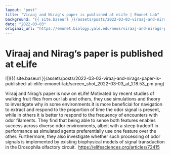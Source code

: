 ```yaml
---
layout: "post"
title: "Viraaj and Nirag’s paper is published at eLife | Emonet Lab"
background: "{{ site.baseurl }}/assets/posts/2022-03-03-viraaj-and-nirags-paper-is-published-at-elife-emonet-lab/screen_shot_2022-03-03_at_1.18.53_pm.png"
date: "2022-03-03"
original_url: "https://emonet.biology.yale.edu/news/viraaj-and-nirags-paper-published-elife"
---
```

# Viraaj and Nirag’s paper is published at eLife

![]({{ site.baseurl }}/assets/posts/2022-03-03-viraaj-and-nirags-paper-is-published-at-elife-emonet-lab/screen_shot_2022-03-03_at_1.18.53_pm.png)

Viraaj and Nirag’s paper is now on eLife! Motivated by recent studies of walking fruit flies from our lab and others, they use simulations and theory to investigate why in some environments it is more beneficial for navigation to extract and respond to the proportion of time the odor signal is present, while in others it is better to respond to the frequency of encounters with odor filaments. They find that being able to sense both features enables success across diverse odor environments, albeit with a steep tradeoff in performance as simulated agents preferentially use one feature over the other. Furthermore, they also investigate whether such processing of odor signals is implemented by existing biophysical models of signal transduction in the Drosophila olfactory circuit.  <https://elifesciences.org/articles/72415>